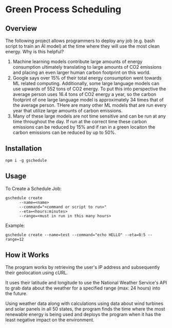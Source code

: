 # Green Process Scheduling

## Overview

The following project allows programmers to deploy any job (e.g. bash script to train an AI model) at the time where they will use the most clean energy.
Why is this helpful? 
1. Machine learning models contribute large amounts of energy consumption ultimately translating to large amounts of CO2 emissions and placing an even larger human carbon footprint on this world.
2. Google says over 15% of their total energy consumption went towards ML related computing. Additionally, some large language models can use upwards of 552 tons of CO2 energy. To put this into perspective the average person uses 16.4 tons of CO2 energy a year, so the carbon footprint of one large language model is approximately 34 times that of the average person. THere are many other ML models that are run every year that utilize large amounts of carbon emissions.
3. Many of these large models are not time sensitive and can be run at any time throughout the day. If run at the correct time these carbon emissions can be reduced by 15% and if ran in a green locaiton the carbon emissions can be reduced by up to 50%. 

## Installation

``npm i -g gschedule``

## Usage

To Create a Schedule Job:

```
gschedule create
      --name=<name> 
      --command="<command or script to run>" 
      --eta=<hours:minutes> 
      --range=<must in run in this many hours>
 ```

Example:

``gschedule create --name=test --command="echo HELLO" --eta=0:5 --range=12``

## How it Works

The program works by retrieving the user's IP address and subsequently their geolocation using cURL. 

It uses their latitude and longitude to use the National Weather Service's API to grab data about the weather for a specified range (max: 24 hours) into the future. 

Using weather data along with calculations using data about wind turbines and solar panels in all 50 states, the program finds the time where the most renewable energy is being used and deploys the program when it has the least negative impact on the environment. 



